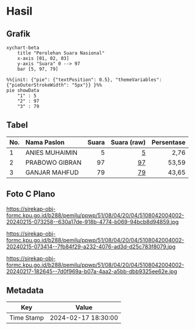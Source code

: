 # Hasil

## Grafik

```mermaid
xychart-beta
    title "Perolehan Suara Nasional"
    x-axis [01, 02, 03]
    y-axis "Suara" 0 --> 97
    bar [5, 97, 79]
```

```mermaid
%%{init: {"pie": {"textPosition": 0.5}, "themeVariables": {"pieOuterStrokeWidth": "5px"}} }%%
pie showData
    "1" : 5
    "2" : 97
    "3" : 79
```

## Tabel

| No. | Nama Paslon    | Suara | Suara (raw) | Persentase |
|:--- |:-------------- | -----:| -----------:| ----------:|
| 1   | ANIES MUHAIMIN | 5     | [5][p-1]    | 2,76       |
| 2   | PRABOWO GIBRAN | 97    | [97][p-2]   | 53,59      |
| 3   | GANJAR MAHFUD  | 79    | [79][p-3]   | 43,65      |


[p-1]: https://github.com/gigit-pemilu/pemilu-2024/blob/main/pilpres/hitung-suara/sub/51-bali/sub/08-buleleng/sub/04-banjar/sub/2004-banyuatis/sub/002-tps/sub/paslon-1.txt
[p-2]: https://github.com/gigit-pemilu/pemilu-2024/blob/main/pilpres/hitung-suara/sub/51-bali/sub/08-buleleng/sub/04-banjar/sub/2004-banyuatis/sub/002-tps/sub/paslon-2.txt
[p-3]: https://github.com/gigit-pemilu/pemilu-2024/blob/main/pilpres/hitung-suara/sub/51-bali/sub/08-buleleng/sub/04-banjar/sub/2004-banyuatis/sub/002-tps/sub/paslon-3.txt

## Foto C Plano

https://sirekap-obj-formc.kpu.go.id/b288/pemilu/ppwp/51/08/04/20/04/5108042004002-20240215-073258--630a17de-918b-4774-b069-94bcb8d94859.jpg

https://sirekap-obj-formc.kpu.go.id/b288/pemilu/ppwp/51/08/04/20/04/5108042004002-20240215-073414--7fb84f29-a232-4076-ad3d-d25c783f8079.jpg

https://sirekap-obj-formc.kpu.go.id/b288/pemilu/ppwp/51/08/04/20/04/5108042004002-20240217-182645--7d0f969a-b07a-4aa2-a5bb-dbb9325ee62e.jpg


## Metadata

| Key        | Value               |
| ---------- | ------------------- |
| Time Stamp | 2024-02-17 18:30:00 |



